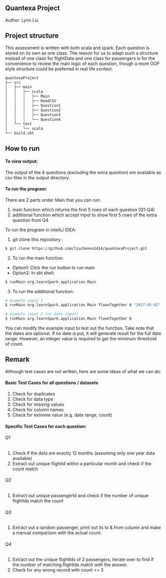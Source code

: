 Quantexa Project 
---
Author: Lynn Liu 

## Project structure
This assessment is written with both scala and spark. Each question is stored on its own as one class. 
The reason for us to adapt such a structure instead of one class for flightData and one class for passengers is for the convenience to review the main logic of each question, though a more OOP style structure could be preferred in real life context. 

```bash
quantexaProject
├── src
│   ├── main
│   │   ├── scala
│   │   │   ├── Main
│   │   │   ├── ReadCSV
│   │   │   ├── Question1
│   │   │   ├── Question2
│   │   │   ├── Question3
│   │   │   └── Question4
│   └── test
│       └── scala
└── build.sbt
```

## How to run 
#### To view output: 
The output of the 4 questions (excluding the extra question) are available as csv files in the output directory. 

#### To run the program: 
There are 2 parts under Main that you can run: 
1. main function which returns the first 5 rows of each question (Q1-Q4)
2. additional function which accept input to show first 5 rows of the extra question from Q4 

To run the program in intelliJ IDEA: 
1. git clone this repository : 
```bash
$ git clone https://github.com/liuchennn1414/quantexaProject.git
```
2. To run the main function: 
- Option1: Click the run button to run main 
- Option2: In sbt shell: 
```bash
$ runMain org.learnSpark.application.Main
```

3. To run the additional function: 
```bash
# example input 1 
$ runMain org.learnSpark.application.Main flownTogether 6 "2017-05-02" "2017-11-11"
```

```bash
# example input 2 (no date input) 
$ runMain org.learnSpark.application.Main flownTogether 6 
```
You can modify the example input to test out the function. 
Take note that the dates are optional. If no date is put, it will generate result for the full date range. However, an integer value is required to get the minimum threshold of count. 

## Remark 
Although test cases are not written, here are some ideas of what we can do:
#### Basic Test Cases for all questions / datasets
1. Check for duplicates 
2. Check for data type
3. Check for missing values 
4. Check for column names 
5. Check for extreme value (e.g. date range, count)

#### Specific Test Cases for each question: 
###### Q1 
1. Check if the data are exactly 12 months (assuming only one year data available)
2. Extract out unique flightId within a particular month and check if the count match
###### Q2
1. Extract out unique passengerId and check if the number of unique flightIds match the count
###### Q3
1. Extract out a random passenger, print out its to & from column and make a manual comparison with the actual count. 
###### Q4
1. Extract out the unique flightIds of 2 passengers, iterate over to find if the number of matching flightIds match with the answer. 
2. Check for any wrong record with count <= 3 



